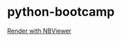 # python-bootcamp

[Render with NBViewer](https://nbviewer.jupyter.org/github/hanisaf/python-bootcamp/blob/master/test.ipynb)
